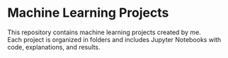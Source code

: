 # Machine Learning Projects

This repository contains machine learning projects created by me.  
Each project is organized in folders and includes Jupyter Notebooks with code, explanations, and results.
